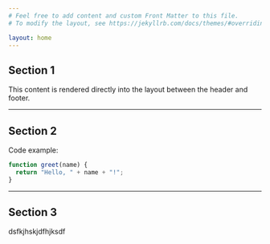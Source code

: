 ```yaml
---
# Feel free to add content and custom Front Matter to this file.
# To modify the layout, see https://jekyllrb.com/docs/themes/#overriding-theme-defaults

layout: home
---
```



## Section 1

This content is rendered directly into the layout between the header and footer.

---

## Section 2
Code example:

```js
function greet(name) {
  return "Hello, " + name + "!";
}
```

---

## Section 3
dsfkjhskjdfhjksdf
